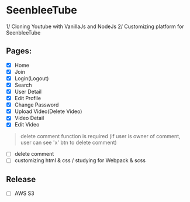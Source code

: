 # SeenbleeTube

1/ Cloning Youtube with VanillaJs and NodeJs
2/ Customizing platform for SeenbleeTube

## Pages:

- [x] Home
- [x] Join
- [x] Login(Logout)
- [x] Search
- [x] User Detail
- [x] Edit Profile
- [x] Change Password
- [x] Upload Video(Delete Video)
- [x] Video Detail
- [x] Edit Video

> delete comment function is required (if user is owner of comment, user can see 'x' btn to delete comment)

- [ ] delete comment
- [ ] customizing html & css / studying for Webpack & scss

## Release

- [ ] AWS S3
